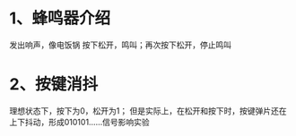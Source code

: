 # 1、蜂鸣器介绍
发出响声，像电饭锅
按下松开，鸣叫；再次按下松开，停止鸣叫

# 2、按键消抖
理想状态下，按下为0，松开为1；
但是实际上，在松开和按下时，按键弹片还在上下抖动，形成010101……信号影响实验